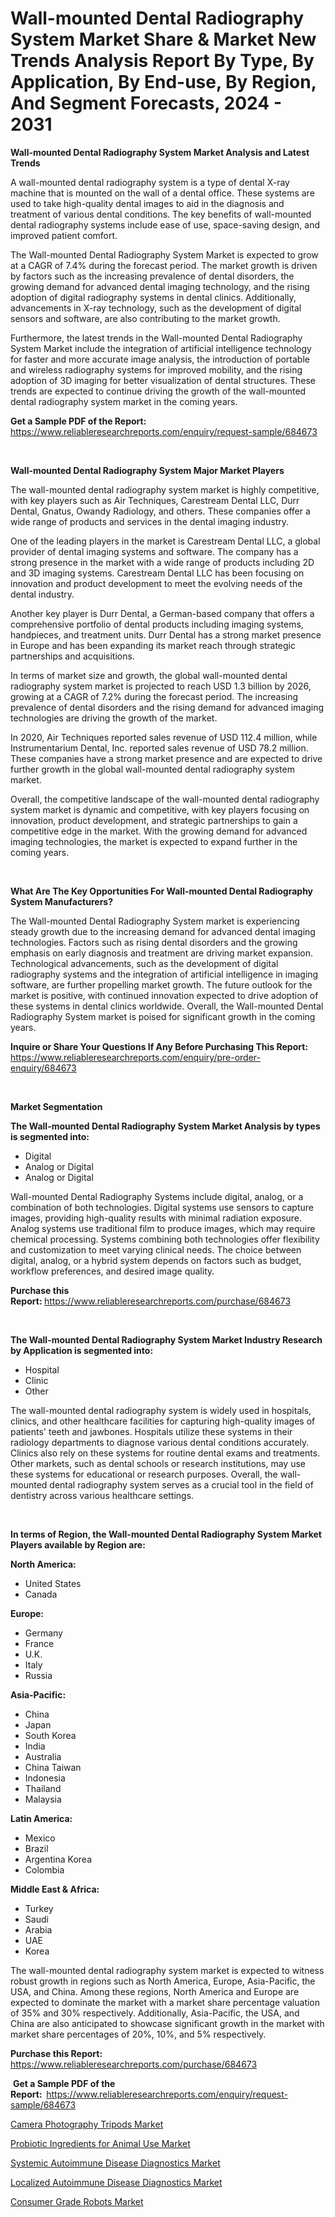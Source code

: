 <p><h1>Wall-mounted Dental Radiography System Market Share & Market New Trends Analysis Report By Type, By Application, By End-use, By Region, And Segment Forecasts, 2024 - 2031</h1></p><p><strong>Wall-mounted Dental Radiography System Market Analysis and Latest Trends</strong></p>
<p><p>A wall-mounted dental radiography system is a type of dental X-ray machine that is mounted on the wall of a dental office. These systems are used to take high-quality dental images to aid in the diagnosis and treatment of various dental conditions. The key benefits of wall-mounted dental radiography systems include ease of use, space-saving design, and improved patient comfort.</p><p>The Wall-mounted Dental Radiography System Market is expected to grow at a CAGR of 7.4% during the forecast period. The market growth is driven by factors such as the increasing prevalence of dental disorders, the growing demand for advanced dental imaging technology, and the rising adoption of digital radiography systems in dental clinics. Additionally, advancements in X-ray technology, such as the development of digital sensors and software, are also contributing to the market growth.</p><p>Furthermore, the latest trends in the Wall-mounted Dental Radiography System Market include the integration of artificial intelligence technology for faster and more accurate image analysis, the introduction of portable and wireless radiography systems for improved mobility, and the rising adoption of 3D imaging for better visualization of dental structures. These trends are expected to continue driving the growth of the wall-mounted dental radiography system market in the coming years.</p></p>
<p><strong>Get a Sample PDF of the Report:&nbsp;</strong> <a href="https://www.reliableresearchreports.com/enquiry/request-sample/684673">https://www.reliableresearchreports.com/enquiry/request-sample/684673</a></p>
<p>&nbsp;</p>
<p><strong>Wall-mounted Dental Radiography System Major Market Players</strong></p>
<p><p>The wall-mounted dental radiography system market is highly competitive, with key players such as Air Techniques, Carestream Dental LLC, Durr Dental, Gnatus, Owandy Radiology, and others. These companies offer a wide range of products and services in the dental imaging industry.</p><p>One of the leading players in the market is Carestream Dental LLC, a global provider of dental imaging systems and software. The company has a strong presence in the market with a wide range of products including 2D and 3D imaging systems. Carestream Dental LLC has been focusing on innovation and product development to meet the evolving needs of the dental industry.</p><p>Another key player is Durr Dental, a German-based company that offers a comprehensive portfolio of dental products including imaging systems, handpieces, and treatment units. Durr Dental has a strong market presence in Europe and has been expanding its market reach through strategic partnerships and acquisitions.</p><p>In terms of market size and growth, the global wall-mounted dental radiography system market is projected to reach USD 1.3 billion by 2026, growing at a CAGR of 7.2% during the forecast period. The increasing prevalence of dental disorders and the rising demand for advanced imaging technologies are driving the growth of the market.</p><p>In 2020, Air Techniques reported sales revenue of USD 112.4 million, while Instrumentarium Dental, Inc. reported sales revenue of USD 78.2 million. These companies have a strong market presence and are expected to drive further growth in the global wall-mounted dental radiography system market.</p><p>Overall, the competitive landscape of the wall-mounted dental radiography system market is dynamic and competitive, with key players focusing on innovation, product development, and strategic partnerships to gain a competitive edge in the market. With the growing demand for advanced imaging technologies, the market is expected to expand further in the coming years.</p></p>
<p>&nbsp;</p>
<p><strong>What Are The Key Opportunities For Wall-mounted Dental Radiography System Manufacturers?</strong></p>
<p><p>The Wall-mounted Dental Radiography System market is experiencing steady growth due to the increasing demand for advanced dental imaging technologies. Factors such as rising dental disorders and the growing emphasis on early diagnosis and treatment are driving market expansion. Technological advancements, such as the development of digital radiography systems and the integration of artificial intelligence in imaging software, are further propelling market growth. The future outlook for the market is positive, with continued innovation expected to drive adoption of these systems in dental clinics worldwide. Overall, the Wall-mounted Dental Radiography System market is poised for significant growth in the coming years.</p></p>
<p><strong>Inquire or Share Your Questions If Any Before Purchasing This Report:</strong> <a href="https://www.reliableresearchreports.com/enquiry/pre-order-enquiry/684673">https://www.reliableresearchreports.com/enquiry/pre-order-enquiry/684673</a></p>
<p>&nbsp;</p>
<p><strong>Market Segmentation</strong></p>
<p><strong>The Wall-mounted Dental Radiography System Market Analysis by types is segmented into:</strong></p>
<p><ul><li>Digital</li><li>Analog or Digital</li><li>Analog or Digital</li></ul></p>
<p><p>Wall-mounted Dental Radiography Systems include digital, analog, or a combination of both technologies. Digital systems use sensors to capture images, providing high-quality results with minimal radiation exposure. Analog systems use traditional film to produce images, which may require chemical processing. Systems combining both technologies offer flexibility and customization to meet varying clinical needs. The choice between digital, analog, or a hybrid system depends on factors such as budget, workflow preferences, and desired image quality.</p></p>
<p><strong>Purchase this Report:&nbsp;</strong><a href="https://www.reliableresearchreports.com/purchase/684673">https://www.reliableresearchreports.com/purchase/684673</a></p>
<p>&nbsp;</p>
<p><strong>The Wall-mounted Dental Radiography System Market Industry Research by Application is segmented into:</strong></p>
<p><ul><li>Hospital</li><li>Clinic</li><li>Other</li></ul></p>
<p><p>The wall-mounted dental radiography system is widely used in hospitals, clinics, and other healthcare facilities for capturing high-quality images of patients' teeth and jawbones. Hospitals utilize these systems in their radiology departments to diagnose various dental conditions accurately. Clinics also rely on these systems for routine dental exams and treatments. Other markets, such as dental schools or research institutions, may use these systems for educational or research purposes. Overall, the wall-mounted dental radiography system serves as a crucial tool in the field of dentistry across various healthcare settings.</p></p>
<p>&nbsp;</p>
<p><strong>In terms of Region, the Wall-mounted Dental Radiography System Market Players available by Region are:</strong></p>
<p>
    <p> <strong> North America: </strong>
        <ul>
            <li>United States</li>
            <li>Canada</li>
        </ul>
        </p> 
    <p> <strong> Europe: </strong>
        <ul>
            <li>Germany</li>
            <li>France</li>
            <li>U.K.</li>
            <li>Italy</li>
            <li>Russia</li>
        </ul>
        </p> 
    <p> <strong> Asia-Pacific: </strong>
        <ul>
            <li>China</li>
            <li>Japan</li>
            <li>South Korea</li>
            <li>India</li>
            <li>Australia</li>
            <li>China Taiwan</li>
            <li>Indonesia</li>
            <li>Thailand</li>
            <li>Malaysia</li>
        </ul>
        </p> 
    <p> <strong> Latin America: </strong>
        <ul>
            <li>Mexico</li>
            <li>Brazil</li>
            <li>Argentina Korea</li>
            <li>Colombia</li>
        </ul>
        </p> 
    <p> <strong> Middle East & Africa: </strong>
        <ul>
            <li>Turkey</li>
            <li>Saudi</li>
            <li>Arabia</li>
            <li>UAE</li>
            <li>Korea</li>
        </ul>
    </p>
    </p>
<p><p>The wall-mounted dental radiography system market is expected to witness robust growth in regions such as North America, Europe, Asia-Pacific, the USA, and China. Among these regions, North America and Europe are expected to dominate the market with a market share percentage valuation of 35% and 30% respectively. Additionally, Asia-Pacific, the USA, and China are also anticipated to showcase significant growth in the market with market share percentages of 20%, 10%, and 5% respectively.</p></p>
<p><strong>Purchase this Report: </strong><a href="https://www.reliableresearchreports.com/purchase/684673">https://www.reliableresearchreports.com/purchase/684673</a></p>
<p>&nbsp;<strong>Get a Sample PDF of the Report:&nbsp;&nbsp;</strong><a href="https://www.reliableresearchreports.com/enquiry/request-sample/684673">https://www.reliableresearchreports.com/enquiry/request-sample/684673</a></p>
<p><strong></strong></p>
<p><p><a href="https://view.publitas.com/reportprime-1/camera-photography-tripods-market-with-the-goal-of-estimating-the-market-size-and-future-growth-potential-of-various-market-segments-based-on-component-applications-end-user-and-region/">Camera Photography Tripods Market</a></p><p><a href="https://three-jumbo-f6d.notion.site/Probiotic-Ingredients-for-Animal-Use-Market-Size-Growing-and-Forecasted-for-period-from-2024-2031--fd05eab5db3147868b3cac55e59f8935">Probiotic Ingredients for Animal Use Market</a></p><p><a href="https://iodized-pantydraco-05c.notion.site/Systemic-Autoimmune-Disease-Diagnostics-Market-Size-Market-Trends-and-Growth-Outlook-forecasted-fo-8433738cd8f8493cbd4ebde8820a3293">Systemic Autoimmune Disease Diagnostics Market</a></p><p><a href="https://noble-drawer-34c.notion.site/Localized-Autoimmune-Disease-Diagnostics-Market-Size-and-Growth-Market-Segmentation-Regional-and-C-75c82936dd624d6aa5b2850f4e770fe6">Localized Autoimmune Disease Diagnostics Market</a></p><p><a href="https://view.publitas.com/reportprime-1/consumer-grade-robots-market-size-and-growth-market-segmentation-regional-and-country-breakdowns-and-market-trends-for-period-from-2024-2031/">Consumer Grade Robots Market</a></p></p>